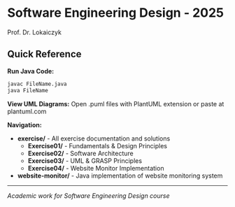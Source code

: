 # Software Engineering Design - 2025
Prof. Dr. Lokaiczyk

## Quick Reference

**Run Java Code:**
```bash
javac FileName.java
java FileName
```

**View UML Diagrams:**
Open .puml files with PlantUML extension or paste at plantuml.com

**Navigation:**
- **exercise/** - All exercise documentation and solutions
  - **Exercise01/** - Fundamentals & Design Principles
  - **Exercise02/** - Software Architecture
  - **Exercise03/** - UML & GRASP Principles
  - **Exercise04/** - Website Monitor Implementation
- **website-monitor/** - Java implementation of website monitoring system

---
*Academic work for Software Engineering Design course*